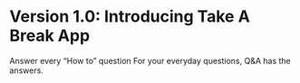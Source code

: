 # Version 1.0: Introducing Take A Break App

Answer every “How to” question
For your everyday questions, Q&A has the answers.